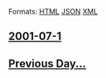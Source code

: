
Formats: [HTML](2001/07/1/index.html)  [JSON](2001/07/1/index.json)  [XML](2001/07/1/index.xml)  

## [2001-07-1](/news/2001/07/1/index.md)

## [Previous Day...](/news/2001/06/30/index.md)


